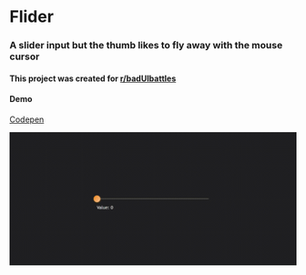 # Flider 
### A slider input but the thumb likes to fly away with the mouse cursor

#### This project was created for [r/badUIbattles](https://www.reddit.com/r/badUIbattles)

#### Demo 
[Codepen](https://codepen.io/viconx98/pen/bGMpPKV)

![Flider Demo](https://raw.githubusercontent.com/viconx98/flider/master/demo.gif)
